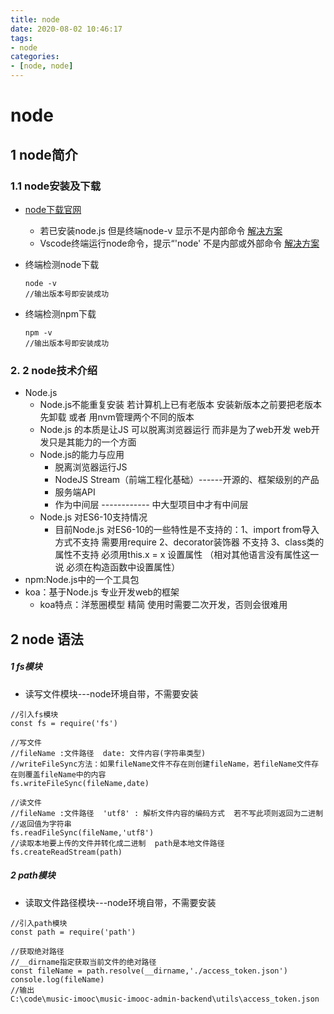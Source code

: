 ```yaml
---
title: node
date: 2020-08-02 10:46:17
tags:
- node
categories:
- [node, node]
---
```


# node

##  1 node简介

###  1.1 node安装及下载

* [node下载官网](https://nodejs.org/en/) 

  * 若已安装node.js 但是终端node-v 显示不是内部命令  [解决方案](https://blog.csdn.net/qq_37248318/article/details/80839564?depth_1-utm_source=distribute.pc_relevant.none-task-blog-BlogCommendFromBaidu-1&utm_source=distribute.pc_relevant.none-task-blog-BlogCommendFromBaidu-1 )
  * Vscode终端运行node命令，提示“'node' 不是内部或外部命令   [解决方案](https://blog.csdn.net/LINHONG_1994/article/details/103068943)

* 终端检测node下载

  ```
  node -v
  //输出版本号即安装成功
  ```

* 终端检测npm下载

  ```
  npm -v
  //输出版本号即安装成功
  ```

###  2. 2  node技术介绍

* Node.js 
  * Node.js不能重复安装  若计算机上已有老版本 安装新版本之前要把老版本先卸载  或者 用nvm管理两个不同的版本
  * Node.js 的本质是让JS 可以脱离浏览器运行  而非是为了web开发 web开发只是其能力的一个方面
  * Node.js的能力与应用
    * 脱离浏览器运行JS
    * NodeJS Stream（前端工程化基础）------开源的、框架级别的产品 
    * 服务端API
    * 作为中间层 ------------ 中大型项目中才有中间层
  * Node.js 对ES6-10支持情况  
    * 目前Node.js  对ES6-10的一些特性是不支持的：1、import from导入方式不支持  需要用require  2、decorator装饰器 不支持  3、class类的属性不支持  必须用this.x = x  设置属性   （相对其他语言没有属性这一说  必须在构造函数中设置属性）
* npm:Node.js中的一个工具包
* koa：基于Node.js 专业开发web的框架
  * koa特点：洋葱圈模型  精简   使用时需要二次开发，否则会很难用

##  2 node 语法

#####  1 fs模块

* 读写文件模块---node环境自带，不需要安装

```
//引入fs模块
const fs = require('fs')

//写文件
//fileName :文件路径  date: 文件内容(字符串类型)
//writeFileSync方法：如果fileName文件不存在则创建fileName，若fileName文件存在则覆盖fileName中的内容
fs.writeFileSync(fileName,date)

//读文件
//fileName :文件路径  'utf8' : 解析文件内容的编码方式  若不写此项则返回为二进制
//返回值为字符串
fs.readFileSync(fileName,'utf8')
//读取本地要上传的文件并转化成二进制  path是本地文件路径
fs.createReadStream(path)  
```

#####  2 path模块

* 读取文件路径模块---node环境自带，不需要安装

```
//引入path模块
const path = require('path')

//获取绝对路径
//__dirname指定获取当前文件的绝对路径
const fileName = path.resolve(__dirname,'./access_token.json')
console.log(fileName)
//输出
C:\code\music-imooc\music-imooc-admin-backend\utils\access_token.json
```



